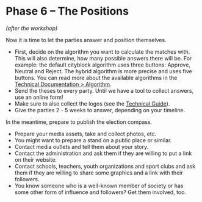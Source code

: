 # Phase 6 – The Positions

*(after the workshop)*

Now it is time to let the parties answer and position themselves.

- First, decide on the algorithm you want to calculate the matches with. This will also determine, how many possible answers there will be. For example: the default cityblock algorithm uses three buttons: Approve, Neutral and Reject. The hybrid algorithm is more precise and uses five buttons. You can read more about the available algorithms in the [Technical Documentation > Algorithm](../technical/configuration.html#algorithm).
- Send the theses to every party. Until we have a tool to collect answers, use an online form!
- Make sure to also collect the logos (see the [Technical
  Guide](../technical/configuration.html#parties-logo)).
- Give the parties 2 - 5 weeks to answer, depending on your timeline.

In the meantime, prepare to publish the election compass.

- Prepare your media assets, take and collect photos, etc.
- You might want to prepare a stand on a public place or similar.
- Contact media outlets and tell them about your story.
- Contact the administration and ask them if they are willing to put a link on their website.
- Contact schools, teachers, youth organizations and sport clubs and ask them if they are willing to
  share some graphics and a link with their followers.
- You know someone who is a well-known member of society or has some other form of influence and
  followers? Get them involved, too.